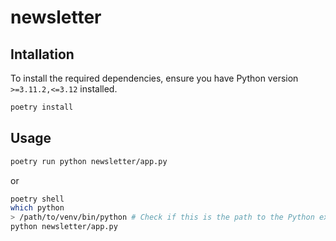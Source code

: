 # newsletter

## Intallation

To install the required dependencies, ensure you have Python version `>=3.11.2,<=3.12` installed.

```bash
poetry install
```

## Usage

```bash
poetry run python newsletter/app.py
```

or

```bash
poetry shell
which python
> /path/to/venv/bin/python # Check if this is the path to the Python executable created by the poetry
python newsletter/app.py
```
